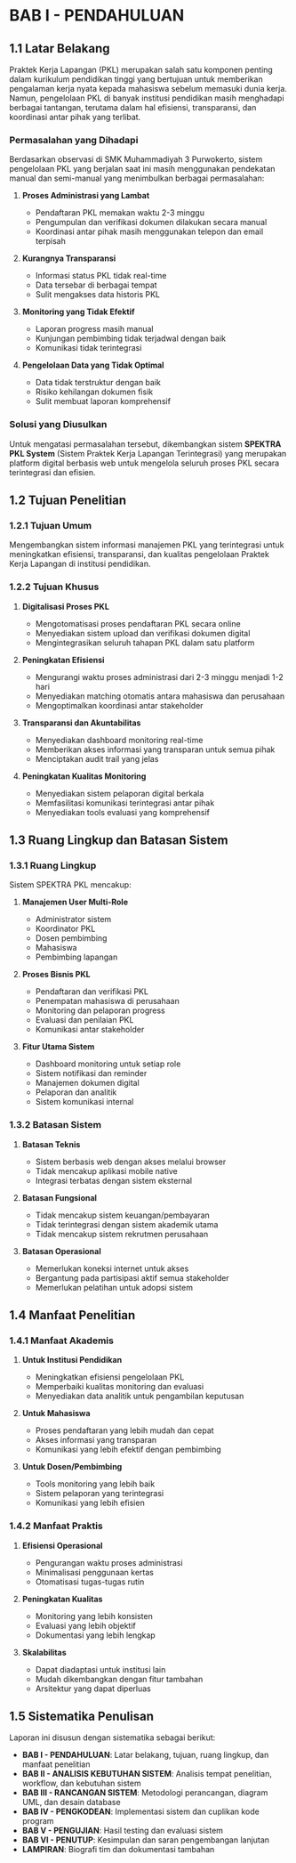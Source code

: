 # BAB I - PENDAHULUAN

## 1.1 Latar Belakang

Praktek Kerja Lapangan (PKL) merupakan salah satu komponen penting dalam kurikulum pendidikan tinggi yang bertujuan untuk memberikan pengalaman kerja nyata kepada mahasiswa sebelum memasuki dunia kerja. Namun, pengelolaan PKL di banyak institusi pendidikan masih menghadapi berbagai tantangan, terutama dalam hal efisiensi, transparansi, dan koordinasi antar pihak yang terlibat.

### Permasalahan yang Dihadapi

Berdasarkan observasi di SMK Muhammadiyah 3 Purwokerto, sistem pengelolaan PKL yang berjalan saat ini masih menggunakan pendekatan manual dan semi-manual yang menimbulkan berbagai permasalahan:

1. **Proses Administrasi yang Lambat**
   - Pendaftaran PKL memakan waktu 2-3 minggu
   - Pengumpulan dan verifikasi dokumen dilakukan secara manual
   - Koordinasi antar pihak masih menggunakan telepon dan email terpisah

2. **Kurangnya Transparansi**
   - Informasi status PKL tidak real-time
   - Data tersebar di berbagai tempat
   - Sulit mengakses data historis PKL

3. **Monitoring yang Tidak Efektif**
   - Laporan progress masih manual
   - Kunjungan pembimbing tidak terjadwal dengan baik
   - Komunikasi tidak terintegrasi

4. **Pengelolaan Data yang Tidak Optimal**
   - Data tidak terstruktur dengan baik
   - Risiko kehilangan dokumen fisik
   - Sulit membuat laporan komprehensif

### Solusi yang Diusulkan

Untuk mengatasi permasalahan tersebut, dikembangkan sistem **SPEKTRA PKL System** (Sistem Praktek Kerja Lapangan Terintegrasi) yang merupakan platform digital berbasis web untuk mengelola seluruh proses PKL secara terintegrasi dan efisien.

## 1.2 Tujuan Penelitian

### 1.2.1 Tujuan Umum

Mengembangkan sistem informasi manajemen PKL yang terintegrasi untuk meningkatkan efisiensi, transparansi, dan kualitas pengelolaan Praktek Kerja Lapangan di institusi pendidikan.

### 1.2.2 Tujuan Khusus

1. **Digitalisasi Proses PKL**
   - Mengotomatisasi proses pendaftaran PKL secara online
   - Menyediakan sistem upload dan verifikasi dokumen digital
   - Mengintegrasikan seluruh tahapan PKL dalam satu platform

2. **Peningkatan Efisiensi**
   - Mengurangi waktu proses administrasi dari 2-3 minggu menjadi 1-2 hari
   - Menyediakan matching otomatis antara mahasiswa dan perusahaan
   - Mengoptimalkan koordinasi antar stakeholder

3. **Transparansi dan Akuntabilitas**
   - Menyediakan dashboard monitoring real-time
   - Memberikan akses informasi yang transparan untuk semua pihak
   - Menciptakan audit trail yang jelas

4. **Peningkatan Kualitas Monitoring**
   - Menyediakan sistem pelaporan digital berkala
   - Memfasilitasi komunikasi terintegrasi antar pihak
   - Menyediakan tools evaluasi yang komprehensif

## 1.3 Ruang Lingkup dan Batasan Sistem

### 1.3.1 Ruang Lingkup

Sistem SPEKTRA PKL mencakup:

1. **Manajemen User Multi-Role**
   - Administrator sistem
   - Koordinator PKL
   - Dosen pembimbing
   - Mahasiswa
   - Pembimbing lapangan

2. **Proses Bisnis PKL**
   - Pendaftaran dan verifikasi PKL
   - Penempatan mahasiswa di perusahaan
   - Monitoring dan pelaporan progress
   - Evaluasi dan penilaian PKL
   - Komunikasi antar stakeholder

3. **Fitur Utama Sistem**
   - Dashboard monitoring untuk setiap role
   - Sistem notifikasi dan reminder
   - Manajemen dokumen digital
   - Pelaporan dan analitik
   - Sistem komunikasi internal

### 1.3.2 Batasan Sistem

1. **Batasan Teknis**
   - Sistem berbasis web dengan akses melalui browser
   - Tidak mencakup aplikasi mobile native
   - Integrasi terbatas dengan sistem eksternal

2. **Batasan Fungsional**
   - Tidak mencakup sistem keuangan/pembayaran
   - Tidak terintegrasi dengan sistem akademik utama
   - Tidak mencakup sistem rekrutmen perusahaan

3. **Batasan Operasional**
   - Memerlukan koneksi internet untuk akses
   - Bergantung pada partisipasi aktif semua stakeholder
   - Memerlukan pelatihan untuk adopsi sistem

## 1.4 Manfaat Penelitian

### 1.4.1 Manfaat Akademis

1. **Untuk Institusi Pendidikan**
   - Meningkatkan efisiensi pengelolaan PKL
   - Memperbaiki kualitas monitoring dan evaluasi
   - Menyediakan data analitik untuk pengambilan keputusan

2. **Untuk Mahasiswa**
   - Proses pendaftaran yang lebih mudah dan cepat
   - Akses informasi yang transparan
   - Komunikasi yang lebih efektif dengan pembimbing

3. **Untuk Dosen/Pembimbing**
   - Tools monitoring yang lebih baik
   - Sistem pelaporan yang terintegrasi
   - Komunikasi yang lebih efisien

### 1.4.2 Manfaat Praktis

1. **Efisiensi Operasional**
   - Pengurangan waktu proses administrasi
   - Minimalisasi penggunaan kertas
   - Otomatisasi tugas-tugas rutin

2. **Peningkatan Kualitas**
   - Monitoring yang lebih konsisten
   - Evaluasi yang lebih objektif
   - Dokumentasi yang lebih lengkap

3. **Skalabilitas**
   - Dapat diadaptasi untuk institusi lain
   - Mudah dikembangkan dengan fitur tambahan
   - Arsitektur yang dapat diperluas

## 1.5 Sistematika Penulisan

Laporan ini disusun dengan sistematika sebagai berikut:

- **BAB I - PENDAHULUAN**: Latar belakang, tujuan, ruang lingkup, dan manfaat penelitian
- **BAB II - ANALISIS KEBUTUHAN SISTEM**: Analisis tempat penelitian, workflow, dan kebutuhan sistem
- **BAB III - RANCANGAN SISTEM**: Metodologi perancangan, diagram UML, dan desain database
- **BAB IV - PENGKODEAN**: Implementasi sistem dan cuplikan kode program
- **BAB V - PENGUJIAN**: Hasil testing dan evaluasi sistem
- **BAB VI - PENUTUP**: Kesimpulan dan saran pengembangan lanjutan
- **LAMPIRAN**: Biografi tim dan dokumentasi tambahan
